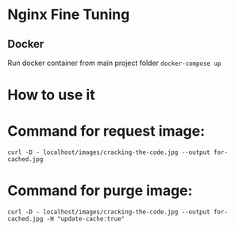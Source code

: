 # Nginx Fine Tuning
 
## Docker 
Run docker container from main project folder 
`docker-compose up`

# How to use it 
# Command for request image:
`curl -D - localhost/images/cracking-the-code.jpg --output for-cached.jpg` 

# Command for purge image: 
`curl -D - localhost/images/cracking-the-code.jpg --output for-cached.jpg -H "update-cache:true"` 
 
